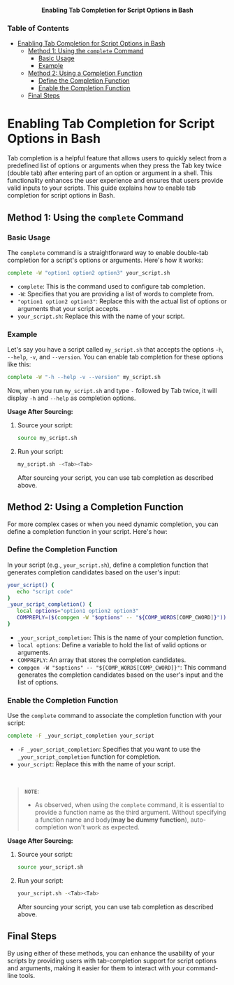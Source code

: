 **<div align="center" >Enabling Tab Completion for Script Options in Bash</div>**

### Table of Contents
- [Enabling Tab Completion for Script Options in Bash](#enabling-tab-completion-for-script-options-in-bash)
  - [Method 1: Using the `complete` Command](#method-1-using-the-complete-command)
    - [Basic Usage](#basic-usage)
    - [Example](#example)
  - [Method 2: Using a Completion Function](#method-2-using-a-completion-function)
    - [Define the Completion Function](#define-the-completion-function)
    - [Enable the Completion Function](#enable-the-completion-function)
  - [Final Steps](#final-steps)


# Enabling Tab Completion for Script Options in Bash

Tab completion is a helpful feature that allows users to quickly select from a predefined list of options or arguments when they press the Tab key twice (double tab) after entering part of an option or argument in a shell. This functionality enhances the user experience and ensures that users provide valid inputs to your scripts. This guide explains how to enable tab completion for script options in Bash.

## Method 1: Using the `complete` Command

### Basic Usage

The `complete` command is a straightforward way to enable double-tab completion for a script's options or arguments. Here's how it works:

```bash
complete -W "option1 option2 option3" your_script.sh
```

- `complete`: This is the command used to configure tab completion.
- `-W`: Specifies that you are providing a list of words to complete from.
- `"option1 option2 option3"`: Replace this with the actual list of options or arguments that your script accepts.
- `your_script.sh`: Replace this with the name of your script.

### Example

Let's say you have a script called `my_script.sh` that accepts the options `-h`, `--help`, `-v`, and `--version`. You can enable tab completion for these options like this:

```bash
complete -W "-h --help -v --version" my_script.sh
```

Now, when you run `my_script.sh` and type `-` followed by Tab twice, it will display `-h` and `--help` as completion options.

**Usage After Sourcing:**

1. Source your script:

   ```bash
   source my_script.sh
   ```

2. Run your script:

   ```bash
   my_script.sh -<Tab><Tab>
   ```

   After sourcing your script, you can use tab completion as described above.

## Method 2: Using a Completion Function

For more complex cases or when you need dynamic completion, you can define a completion function in your script. Here's how:

### Define the Completion Function

In your script (e.g., `your_script.sh`), define a completion function that generates completion candidates based on the user's input:

```bash
your_script() {
   echo "script code"
}
_your_script_completion() {
   local options="option1 option2 option3"
   COMPREPLY=($(compgen -W "$options" -- "${COMP_WORDS[COMP_CWORD]}"))
}
```

- `_your_script_completion`: This is the name of your completion function.
- `local options`: Define a variable to hold the list of valid options or arguments.
- `COMPREPLY`: An array that stores the completion candidates.
- `compgen -W "$options" -- "${COMP_WORDS[COMP_CWORD]}"`: This command generates the completion candidates based on the user's input and the list of options.

### Enable the Completion Function

Use the `complete` command to associate the completion function with your script:

```bash
complete -F _your_script_completion your_script
```

- `-F _your_script_completion`: Specifies that you want to use the `_your_script_completion` function for completion.
- `your_script`: Replace this with the name of your script. 

<br>

> **`NOTE`**:
>  - As observed, when using the `complete` command, it is essential to provide a function name as the third argument. Without specifying a function name and body(**may be dummy function**), auto-completion won't work as expected.


**Usage After Sourcing:**

1. Source your script:

   ```bash
   source your_script.sh
   ```

2. Run your script:

   ```bash
   your_script.sh -<Tab><Tab>
   ```

   After sourcing your script, you can use tab completion as described above.

## Final Steps

By using either of these methods, you can enhance the usability of your scripts by providing users with tab-completion support for script options and arguments, making it easier for them to interact with your command-line tools.